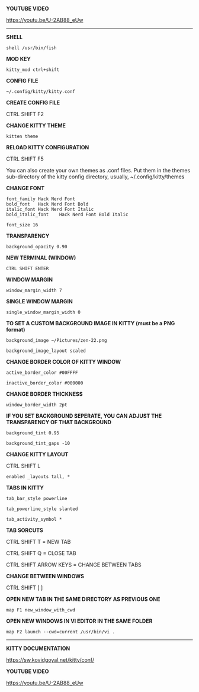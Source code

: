 **YOUTUBE VIDEO**

https://youtu.be/U-2AB88_eUw

---

**SHELL**

```
shell /usr/bin/fish
```

**MOD KEY**

```
kitty_mod ctrl+shift
```

**CONFIG FILE**

```
~/.config/kitty/kitty.conf
```

**CREATE CONFIG FILE**

CTRL SHIFT F2

**CHANGE KITTY THEME**

```
kitten theme
```

**RELOAD KITTY CONFIGURATION**

CTRL SHIFT F5

You can also create your own themes as .conf files. Put them in the themes sub-directory of the kitty config directory, usually, ~/.config/kitty/themes

**CHANGE FONT**

```
font_family Hack Nerd Font
bold_font	Hack Nerd Font Bold
italic_font	Hack Nerd Font Italic
bold_italic_font	Hack Nerd Font Bold Italic
```

```
font_size 16
```

**TRANSPARENCY**

```
background_opacity 0.90
```

**NEW TERMINAL (WINDOW)**

```
CTRL SHIFT ENTER
```

**WINDOW MARGIN**

```
window_margin_width 7
```

**SINGLE WINDOW MARGIN**

```
single_window_margin_width 0
```

**TO SET A CUSTOM BACKGROUND IMAGE IN KITTY (must be a PNG format)**

```
background_image ~/Pictures/zen-22.png
```

```
background_image_layout scaled
```

**CHANGE BORDER COLOR OF KITTY WINDOW**

```
active_border_color #00FFFF
```

```
inactive_border_color #000000
```

**CHANGE BORDER THICKNESS**

```
window_border_width 2pt
```

**IF YOU SET BACKGROUND SEPERATE, YOU CAN ADJUST THE TRANSPARENCY OF THAT BACKGROUND**

```
background_tint 0.95
```

```
background_tint_gaps -10
```

**CHANGE KITTY LAYOUT**

CTRL SHIFT L

```
enabled _layouts tall, *
```

**TABS IN KITTY**

```
tab_bar_style powerline
```

```
tab_powerline_style slanted
```

```
tab_activity_symbol *
```

**TAB SORCUTS**

CTRL SHIFT T = NEW TAB

CTRL SHIFT Q = CLOSE TAB

CTRL SHIFT ARROW KEYS = CHANGE BETWEEN TABS

**CHANGE BETWEEN WINDOWS**

CTRL SHIFT [ ]

**OPEN NEW TAB IN THE SAME DIRECTORY AS PREVIOUS ONE**

```
map F1 new_window_with_cwd
```

**OPEN NEW WINDOWS IN VI EDITOR IN THE SAME FOLDER**

```
map F2 launch --cwd=current /usr/bin/vi .
```


---

**KITTY DOCUMENTATION**

https://sw.kovidgoyal.net/kitty/conf/


**YOUTUBE VIDEO**

https://youtu.be/U-2AB88_eUw
